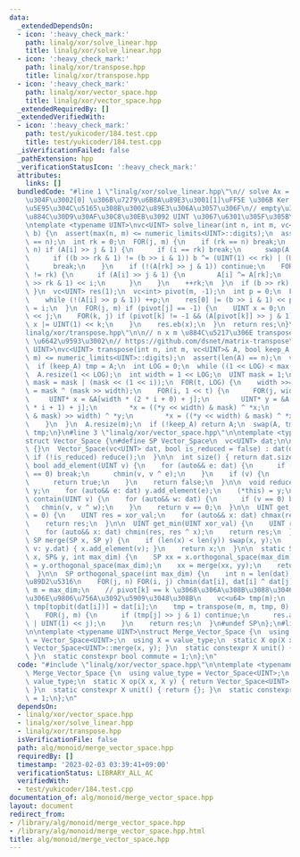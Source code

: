 ```yaml
---
data:
  _extendedDependsOn:
  - icon: ':heavy_check_mark:'
    path: linalg/xor/solve_linear.hpp
    title: linalg/xor/solve_linear.hpp
  - icon: ':heavy_check_mark:'
    path: linalg/xor/transpose.hpp
    title: linalg/xor/transpose.hpp
  - icon: ':heavy_check_mark:'
    path: linalg/xor/vector_space.hpp
    title: linalg/xor/vector_space.hpp
  _extendedRequiredBy: []
  _extendedVerifiedWith:
  - icon: ':heavy_check_mark:'
    path: test/yukicoder/184.test.cpp
    title: test/yukicoder/184.test.cpp
  _isVerificationFailed: false
  _pathExtension: hpp
  _verificationStatusIcon: ':heavy_check_mark:'
  attributes:
    links: []
  bundledCode: "#line 1 \"linalg/xor/solve_linear.hpp\"\n// solve Ax = b \u3092\u89E3\
    \u304F\u3002[0] \u306B\u7279\u6B8A\u89E3\u3001[1]\uFF5E \u306B Ker A \u306E\u57FA\
    \u5E95\u304C\u5165\u308B\u3002\u89E3\u306A\u3057\u306F\n// empty\u3002 A \u306E\
    \u884C\u30D9\u30AF\u30C8\u30EB\u3092 UINT \u3067\u6301\u305F\u305B\u308B\u3002\
    \ntemplate <typename UINT>\nvc<UINT> solve_linear(int n, int m, vc<UINT>& A, UINT\
    \ b) {\n  assert(max(n, m) <= numeric_limits<UINT>::digits);\n  assert(len(A)\
    \ == n);\n  int rk = 0;\n  FOR(j, m) {\n    if (rk == n) break;\n    FOR(i, rk,\
    \ n) if (A[i] >> j & 1) {\n      if (i == rk) break;\n      swap(A[rk], A[i]);\n\
    \      if ((b >> rk & 1) != (b >> i & 1)) b ^= (UINT(1) << rk) | (UINT(1) << i);\n\
    \      break;\n    }\n    if (!(A[rk] >> j & 1)) continue;\n    FOR(i, n) if (i\
    \ != rk) {\n      if (A[i] >> j & 1) {\n        A[i] ^= A[rk];\n        b ^= (b\
    \ >> rk & 1) << i;\n      }\n    }\n    ++rk;\n  }\n  if (b >> rk) { return {};\
    \ }\n  vc<UINT> res(1);\n  vc<int> pivot(m, -1);\n  int p = 0;\n  FOR(i, rk) {\n\
    \    while (!(A[i] >> p & 1)) ++p;\n    res[0] |= (b >> i & 1) << p;\n    pivot[p]\
    \ = i;\n  }\n  FOR(j, m) if (pivot[j] == -1) {\n    UINT x = 0;\n    x |= UINT(1)\
    \ << j;\n    FOR(k, j) if (pivot[k] != -1 && (A[pivot[k]] >> j & 1)) {\n     \
    \ x |= UINT(1) << k;\n    }\n    res.eb(x);\n  }\n  return res;\n}\n#line 2 \"\
    linalg/xor/transpose.hpp\"\n\n// n x m \u884C\u5217\u306E transpose\u3002O((n+m)log(n+m))\
    \ \u6642\u9593\u3002\n// https://github.com/dsnet/matrix-transpose\ntemplate <typename\
    \ UINT>\nvc<UINT> transpose(int n, int m, vc<UINT>& A, bool keep_A = 1) {\n  assert(max(n,\
    \ m) <= numeric_limits<UINT>::digits);\n  assert(len(A) == n);\n  vc<UINT> tmp;\n\
    \  if (keep_A) tmp = A;\n  int LOG = 0;\n  while ((1 << LOG) < max(n, m)) ++LOG;\n\
    \  A.resize(1 << LOG);\n  int width = 1 << LOG;\n  UINT mask = 1;\n  FOR(i, LOG)\
    \ mask = mask | (mask << (1 << i));\n  FOR(t, LOG) {\n    width >>= 1;\n    mask\
    \ = mask ^ (mask >> width);\n    FOR(i, 1 << t) {\n      FOR(j, width) {\n   \
    \     UINT* x = &A[width * (2 * i + 0) + j];\n        UINT* y = &A[width * (2\
    \ * i + 1) + j];\n        *x = ((*y << width) & mask) ^ *x;\n        *y = ((*x\
    \ & mask) >> width) ^ *y;\n        *x = ((*y << width) & mask) ^ *x;\n      }\n\
    \    }\n  }\n  A.resize(m);\n  if (!keep_A) return A;\n  swap(A, tmp);\n  return\
    \ tmp;\n}\n#line 3 \"linalg/xor/vector_space.hpp\"\n\ntemplate <typename UINT>\n\
    struct Vector_Space {\n#define SP Vector_Space\n  vc<UINT> dat;\n\n  Vector_Space()\
    \ {}\n  Vector_Space(vc<UINT> dat, bool is_reduced = false) : dat(dat) {\n   \
    \ if (!is_reduced) reduce();\n  }\n\n  int size() { return dat.size(); }\n\n \
    \ bool add_element(UINT v) {\n    for (auto&& e: dat) {\n      if (e == 0 || v\
    \ == 0) break;\n      chmin(v, v ^ e);\n    }\n    if (v) {\n      dat.eb(v);\n\
    \      return true;\n    }\n    return false;\n  }\n\n  void reduce() {\n    SP\
    \ y;\n    for (auto&& e: dat) y.add_element(e);\n    (*this) = y;\n  }\n\n  bool\
    \ contain(UINT v) {\n    for (auto&& w: dat) {\n      if (v == 0) break;\n   \
    \   chmin(v, v ^ w);\n    }\n    return v == 0;\n  }\n\n  UINT get_max(UINT xor_val\
    \ = 0) {\n    UINT res = xor_val;\n    for (auto&& x: dat) chmax(res, res ^ x);\n\
    \    return res;\n  }\n\n  UINT get_min(UINT xor_val) {\n    UINT res = xor_val;\n\
    \    for (auto&& x: dat) chmin(res, res ^ x);\n    return res;\n  }\n\n  static\
    \ SP merge(SP x, SP y) {\n    if (len(x) < len(y)) swap(x, y);\n    for (auto\
    \ v: y.dat) { x.add_element(v); }\n    return x;\n  }\n\n  static SP intersection(SP&\
    \ x, SP& y, int max_dim) {\n    SP xx = x.orthogonal_space(max_dim);\n    SP yy\
    \ = y.orthogonal_space(max_dim);\n    xx = merge(xx, yy);\n    return xx.orthogonal_space(max_dim);\n\
    \  }\n\n  SP orthogonal_space(int max_dim) {\n    int n = len(dat);\n    // \u4E09\
    \u89D2\u5316\n    FOR(j, n) FOR(i, j) chmin(dat[i], dat[i] ^ dat[j]);\n    int\
    \ m = max_dim;\n    // pivot[k] == k \u3068\u306A\u308B\u3088\u3046\u306B\u884C\
    \u306E\u9806\u756A\u3092\u5909\u3048\u308B\n    vc<u64> tmp(m);\n    FOR(i, len(dat))\
    \ tmp[topbit(dat[i])] = dat[i];\n    tmp = transpose(m, m, tmp, 0);\n    SP res;\n\
    \    FOR(j, m) {\n      if (tmp[j] >> j & 1) continue;\n      res.add_element(tmp[j]\
    \ | UINT(1) << j);\n    }\n    return res;\n  }\n#undef SP\n};\n#line 2 \"alg/monoid/merge_vector_space.hpp\"\
    \n\ntemplate <typename UINT>\nstruct Merge_Vector_Space {\n  using value_type\
    \ = Vector_Space<UINT>;\n  using X = value_type;\n  static X op(X x, X y) { return\
    \ Vector_Space<UINT>::merge(x, y); }\n  static constexpr X unit() { return {};\
    \ }\n  static constexpr bool commute = 1;\n};\n"
  code: "#include \"linalg/xor/vector_space.hpp\"\n\ntemplate <typename UINT>\nstruct\
    \ Merge_Vector_Space {\n  using value_type = Vector_Space<UINT>;\n  using X =\
    \ value_type;\n  static X op(X x, X y) { return Vector_Space<UINT>::merge(x, y);\
    \ }\n  static constexpr X unit() { return {}; }\n  static constexpr bool commute\
    \ = 1;\n};\n"
  dependsOn:
  - linalg/xor/vector_space.hpp
  - linalg/xor/solve_linear.hpp
  - linalg/xor/transpose.hpp
  isVerificationFile: false
  path: alg/monoid/merge_vector_space.hpp
  requiredBy: []
  timestamp: '2023-02-03 03:39:41+09:00'
  verificationStatus: LIBRARY_ALL_AC
  verifiedWith:
  - test/yukicoder/184.test.cpp
documentation_of: alg/monoid/merge_vector_space.hpp
layout: document
redirect_from:
- /library/alg/monoid/merge_vector_space.hpp
- /library/alg/monoid/merge_vector_space.hpp.html
title: alg/monoid/merge_vector_space.hpp
---
```

